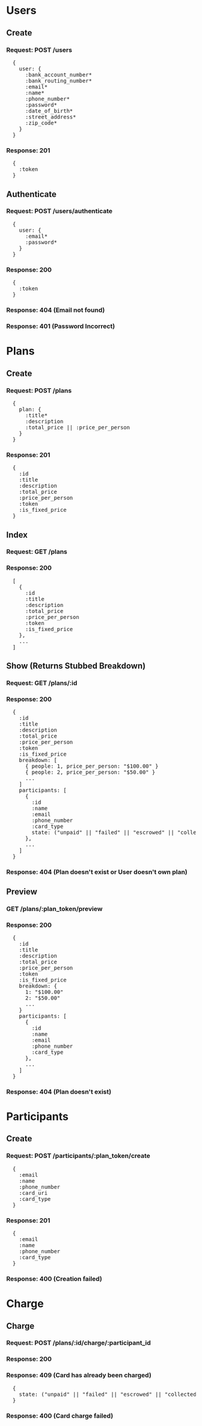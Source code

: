# Users

## Create

### Request: POST /users
<pre>
  {
    user: {
      :bank_account_number*
      :bank_routing_number*
      :email*
      :name*
      :phone_number*
      :password*
      :date_of_birth*
      :street_address*
      :zip_code*
    }
  }
</pre>

### Response: 201
<pre>
  {
    :token
  }
</pre>

## Authenticate

### Request: POST /users/authenticate
<pre>
  {
    user: {
      :email*
      :password*
    }
  }
</pre>

### Response: 200
<pre>
  {
    :token
  }
</pre>

### Response: 404 (Email not found)

### Response: 401 (Password Incorrect)

# Plans

## Create

### Request: POST /plans
<pre>
  {
    plan: {
      :title*
      :description
      :total_price || :price_per_person
    }
  }
</pre>

### Response: 201
<pre>
  {
    :id
    :title
    :description
    :total_price
    :price_per_person
    :token
    :is_fixed_price
  }
</pre>

## Index

### Request: GET /plans

### Response: 200

<pre>
  [
    {
      :id
      :title
      :description
      :total_price
      :price_per_person
      :token
      :is_fixed_price
    },
    ...
  ]
</pre>

## Show (Returns Stubbed Breakdown)

### Request: GET /plans/:id

### Response: 200

<pre>
  {
    :id
    :title
    :description
    :total_price
    :price_per_person
    :token
    :is_fixed_price
    breakdown: [
      { people: 1, price_per_person: "$100.00" }
      { people: 2, price_per_person: "$50.00" }
      ...
    ]
    participants: [
      {
        :id
        :name
        :email
        :phone_number
        :card_type
        state: ("unpaid" || "failed" || "escrowed" || "collected")
      },
      ...
    ]
  }
</pre>

### Response: 404 (Plan doesn't exist or User doesn't own plan)

## Preview

### GET /plans/:plan_token/preview

### Response: 200

<pre>
  {
    :id
    :title
    :description
    :total_price
    :price_per_person
    :token
    :is_fixed_price
    breakdown: {
      1: "$100.00"
      2: "$50.00"
      ...
    }
    participants: [
      {
        :id
        :name
        :email
        :phone_number
        :card_type
      },
      ...
    ]
  }
</pre>

### Response: 404 (Plan doesn't exist)

# Participants

## Create

### Request: POST /participants/:plan_token/create

<pre>
  {
    :email
    :name
    :phone_number
    :card_uri
    :card_type
  }
</pre>

### Response: 201

<pre>
  {
    :email
    :name
    :phone_number
    :card_type
  }
</pre>

### Response: 400 (Creation failed)

# Charge

## Charge

### Request: POST /plans/:id/charge/:participant_id

### Response: 200

### Response: 409 (Card has already been charged)

<pre>
  {
    state: ("unpaid" || "failed" || "escrowed" || "collected")
  }
</pre>

### Response: 400 (Card charge failed)

